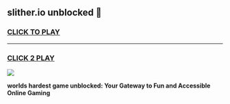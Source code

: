 
## slither.io unblocked 👋
<h3>
<a href="https://premium.freeplayer.one?title=slither.io_unblocked&ref=13F">CLICK TO PLAY</a></h3>
<hr>

<h3>
<a href="https://premium.freeplayer.one?title=slither.io_unblocked&ref=13F">CLICK 2 PLAY</a>
  
</h3>

<a href="https://premium.freeplayer.one?title=slither.io_unblocked&ref=12F/"><img src="https://clearcache.store/games.png"></a>


**worlds hardest game unblocked: Your Gateway to Fun and Accessible Online Gaming**
